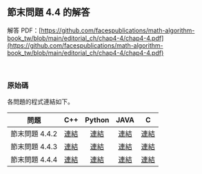 ## 節末問題 4.4 的解答

解答 PDF：[https://github.com/facespublications/math-algorithm-book_tw/blob/main/editorial_ch/chap4-4/chap4-4.pdf](https://github.com/facespublications/math-algorithm-book_tw/blob/main/editorial_ch/chap4-4/chap4-4.pdf)

<br />

### 原始碼

各問題的程式連結如下。

| 問題 | C++ | Python | JAVA | C |
|:---:|:---:|:---:|:---:|:---:|
| 節末問題 4.4.2 | [連結](https://github.com/facespublications/math-algorithm-book_tw/blob/main/editorial_ch/chap4-4/prob4-4-2.cpp) | [連結](https://github.com/facespublications/math-algorithm-book_tw/blob/main/editorial_ch/chap4-4/prob4-4-2.py) | [連結](https://github.com/facespublications/math-algorithm-book_tw/blob/main/editorial_ch/chap4-4/prob4-4-2.java) | [連結](https://github.com/facespublications/math-algorithm-book_tw/blob/main/editorial_ch/chap4-4/prob4-4-2.c) |
| 節末問題 4.4.3 | [連結](https://github.com/facespublications/math-algorithm-book_tw/blob/main/editorial_ch/chap4-4/prob4-4-3.cpp) | [連結](https://github.com/facespublications/math-algorithm-book_tw/blob/main/editorial_ch/chap4-4/prob4-4-3.py) | [連結](https://github.com/facespublications/math-algorithm-book_tw/blob/main/editorial_ch/chap4-4/prob4-4-3.java) | [連結](https://github.com/facespublications/math-algorithm-book_tw/blob/main/editorial_ch/chap4-4/prob4-4-3.c) |
| 節末問題 4.4.4 | [連結](https://github.com/facespublications/math-algorithm-book_tw/blob/main/editorial_ch/chap4-4/prob4-4-4.cpp) | [連結](https://github.com/facespublications/math-algorithm-book_tw/blob/main/editorial_ch/chap4-4/prob4-4-4.py) | [連結](https://github.com/facespublications/math-algorithm-book_tw/blob/main/editorial_ch/chap4-4/prob4-4-4.java) | [連結](https://github.com/facespublications/math-algorithm-book_tw/blob/main/editorial_ch/chap4-4/prob4-4-4.c) |
